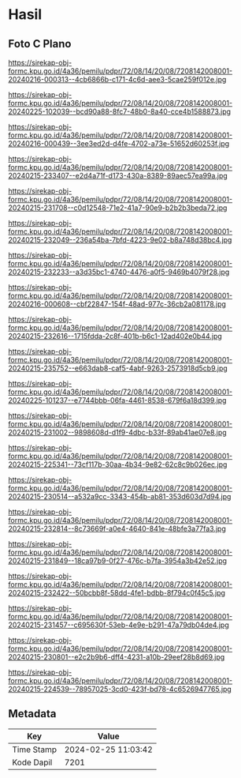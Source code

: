 # Hasil

## Foto C Plano

https://sirekap-obj-formc.kpu.go.id/4a36/pemilu/pdpr/72/08/14/20/08/7208142008001-20240216-000313--4cb6866b-c171-4c6d-aee3-5cae259f012e.jpg

https://sirekap-obj-formc.kpu.go.id/4a36/pemilu/pdpr/72/08/14/20/08/7208142008001-20240225-102039--bcd90a88-8fc7-48b0-8a40-cce4b1588873.jpg

https://sirekap-obj-formc.kpu.go.id/4a36/pemilu/pdpr/72/08/14/20/08/7208142008001-20240216-000439--3ee3ed2d-d4fe-4702-a73e-51652d60253f.jpg

https://sirekap-obj-formc.kpu.go.id/4a36/pemilu/pdpr/72/08/14/20/08/7208142008001-20240215-233407--e2d4a71f-d173-430a-8389-89aec57ea99a.jpg

https://sirekap-obj-formc.kpu.go.id/4a36/pemilu/pdpr/72/08/14/20/08/7208142008001-20240215-231708--c0d12548-71e2-41a7-90e9-b2b2b3beda72.jpg

https://sirekap-obj-formc.kpu.go.id/4a36/pemilu/pdpr/72/08/14/20/08/7208142008001-20240215-232049--236a54ba-7bfd-4223-9e02-b8a748d38bc4.jpg

https://sirekap-obj-formc.kpu.go.id/4a36/pemilu/pdpr/72/08/14/20/08/7208142008001-20240215-232233--a3d35bc1-4740-4476-a0f5-9469b4079f28.jpg

https://sirekap-obj-formc.kpu.go.id/4a36/pemilu/pdpr/72/08/14/20/08/7208142008001-20240216-000608--cbf22847-154f-48ad-977c-36cb2a081178.jpg

https://sirekap-obj-formc.kpu.go.id/4a36/pemilu/pdpr/72/08/14/20/08/7208142008001-20240215-232616--1715fdda-2c8f-401b-b6c1-12ad402e0b44.jpg

https://sirekap-obj-formc.kpu.go.id/4a36/pemilu/pdpr/72/08/14/20/08/7208142008001-20240215-235752--e663dab8-caf5-4abf-9263-2573918d5cb9.jpg

https://sirekap-obj-formc.kpu.go.id/4a36/pemilu/pdpr/72/08/14/20/08/7208142008001-20240225-101237--e7744bbb-06fa-4461-8538-679f6a18d399.jpg

https://sirekap-obj-formc.kpu.go.id/4a36/pemilu/pdpr/72/08/14/20/08/7208142008001-20240215-231002--9898608d-d1f9-4dbc-b33f-89ab41ae07e8.jpg

https://sirekap-obj-formc.kpu.go.id/4a36/pemilu/pdpr/72/08/14/20/08/7208142008001-20240215-225341--73cf117b-30aa-4b34-9e82-62c8c9b026ec.jpg

https://sirekap-obj-formc.kpu.go.id/4a36/pemilu/pdpr/72/08/14/20/08/7208142008001-20240215-230514--a532a9cc-3343-454b-ab81-353d603d7d94.jpg

https://sirekap-obj-formc.kpu.go.id/4a36/pemilu/pdpr/72/08/14/20/08/7208142008001-20240215-232814--8c73669f-a0e4-4640-841e-48bfe3a77fa3.jpg

https://sirekap-obj-formc.kpu.go.id/4a36/pemilu/pdpr/72/08/14/20/08/7208142008001-20240215-231849--18ca97b9-0f27-476c-b7fa-3954a3b42e52.jpg

https://sirekap-obj-formc.kpu.go.id/4a36/pemilu/pdpr/72/08/14/20/08/7208142008001-20240215-232422--50bcbb8f-58dd-4fe1-bdbb-8f794c0f45c5.jpg

https://sirekap-obj-formc.kpu.go.id/4a36/pemilu/pdpr/72/08/14/20/08/7208142008001-20240215-231457--c695630f-53eb-4e9e-b291-47a79db04de4.jpg

https://sirekap-obj-formc.kpu.go.id/4a36/pemilu/pdpr/72/08/14/20/08/7208142008001-20240215-230801--e2c2b9b6-dff4-4231-a10b-29eef28b8d69.jpg

https://sirekap-obj-formc.kpu.go.id/4a36/pemilu/pdpr/72/08/14/20/08/7208142008001-20240215-224539--78957025-3cd0-423f-bd78-4c6526947765.jpg


## Metadata

| Key        | Value               |
| ---------- | ------------------- |
| Time Stamp | 2024-02-25 11:03:42 |
| Kode Dapil | 7201                |



